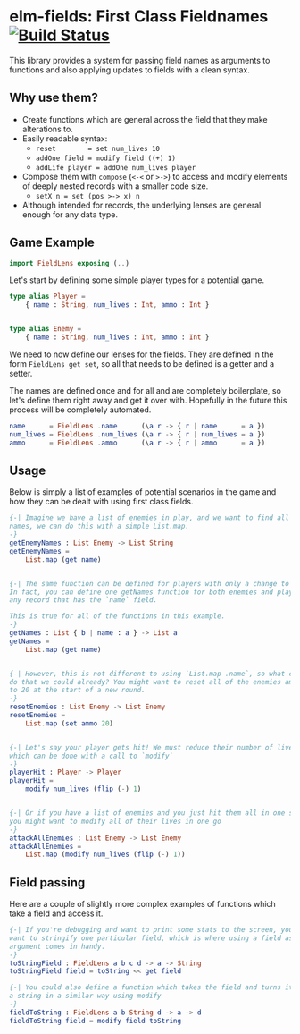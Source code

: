 # elm-fields: First Class Fieldnames [![Build Status](https://travis-ci.com/sjorn3/elm-fields.svg?token=yqduYxjYcVhWa7fwLx3k&branch=master)](https://travis-ci.com/sjorn3/elm-fields)
This library provides a system for passing field names as arguments to functions
and also applying updates to fields with a clean syntax.

## Why use them?

- Create functions which are general across the field that they make alterations
  to.
- Easily readable syntax:
  - `reset        = set num_lives 10`
  - `addOne field = modify field ((+) 1)`
  - `addLife player = addOne num_lives player`
- Compose them with `compose` (`<-<` or `>->`) to access and modify elements of
  deeply nested records with a smaller code size.
  - ``setX n = set (pos >-> x) n`` 
- Although intended for records, the underlying lenses are general enough
  for any data type. 

## Game Example

```elm
import FieldLens exposing (..)
```

Let's start by defining some simple player types for a potential game.

```elm
type alias Player =
    { name : String, num_lives : Int, ammo : Int }


type alias Enemy =
    { name : String, num_lives : Int, ammo : Int }
```

We need to now define our lenses for the fields. They are defined in the form
`FieldLens get set`, so all that needs to be defined is a getter and a setter.

The names are defined once and for all and are completely boilerplate, so let's
define them right away and get it over with. Hopefully in the future this
process will be completely automated. 
```elm
name      = FieldLens .name      (\a r -> { r | name      = a })
num_lives = FieldLens .num_lives (\a r -> { r | num_lives = a })
ammo      = FieldLens .ammo      (\a r -> { r | ammo      = a })
```
 
## Usage
Below is simply a list of examples of potential scenarios in the game and how
they can be dealt with using first class fields.

```elm
{-| Imagine we have a list of enemies in play, and we want to find all of their
names, we can do this with a simple List.map.
-}
getEnemyNames : List Enemy -> List String
getEnemyNames =
    List.map (get name)


{-| The same function can be defined for players with only a change to the type.
In fact, you can define one getNames function for both enemies and players, or
any record that has the `name` field.

This is true for all of the functions in this example.
-}
getNames : List { b | name : a } -> List a
getNames =
    List.map (get name)


{-| However, this is not different to using `List.map .name`, so what can we
do that we could already? You might want to reset all of the enemies ammo
to 20 at the start of a new round. 
-}
resetEnemies : List Enemy -> List Enemy
resetEnemies =
    List.map (set ammo 20)


{-| Let's say your player gets hit! We must reduce their number of lives,
which can be done with a call to `modify`
-}
playerHit : Player -> Player
playerHit =
    modify num_lives (flip (-) 1)


{-| Or if you have a list of enemies and you just hit them all in one shot,
you might want to modify all of their lives in one go
-}
attackAllEnemies : List Enemy -> List Enemy
attackAllEnemies =
    List.map (modify num_lives (flip (-) 1))
```
## Field passing

Here are a couple of slightly more complex examples of functions which take
a field and access it.

```elm
{-| If you're debugging and want to print some stats to the screen, you might
want to stringify one particular field, which is where using a field as an
argument comes in handy.
-}
toStringField : FieldLens a b c d -> a -> String
toStringField field = toString << get field

{-| You could also define a function which takes the field and turns it into
a string in a similar way using modify
-}
fieldToString : FieldLens a b String d -> a -> d
fieldToString field = modify field toString
```